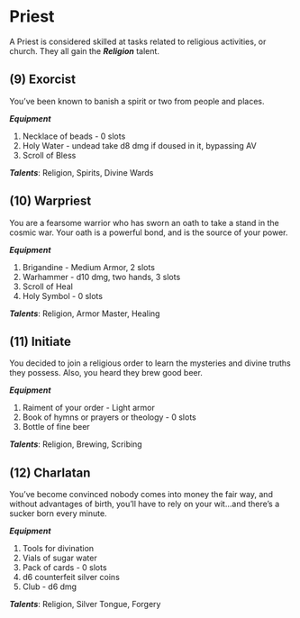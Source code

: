 # Priest
A Priest is considered skilled at tasks related to religious activities, or church. They all gain the ***Religion*** talent.
## (9) Exorcist
You’ve been known to banish a spirit or two from people and places. 

***Equipment***
1. Necklace of beads - 0 slots
2. Holy Water - undead take d8 dmg if doused in it, bypassing AV
3. Scroll of Bless

***Talents***: Religion, Spirits, Divine Wards
## (10) Warpriest
You are a fearsome warrior who has sworn an oath to take a stand in the cosmic war. Your oath is a powerful bond, and is the source of your power.

***Equipment***
1. Brigandine - Medium Armor, 2 slots
2. Warhammer - d10 dmg, two hands, 3 slots
3. Scroll of Heal
4. Holy Symbol - 0 slots

***Talents***: Religion, Armor Master, Healing
## (11) Initiate
You decided to join a religious order to learn the mysteries and divine truths they possess. Also, you heard they brew good beer.

***Equipment***
1. Raiment of your order - Light armor
2. Book of hymns or prayers or theology - 0 slots
3. Bottle of fine beer

***Talents***: Religion, Brewing, Scribing
## (12) Charlatan
You’ve become convinced nobody comes into money the fair way, and without advantages of birth, you’ll have to rely on your wit...and there’s a sucker born every minute.

***Equipment***
1. Tools for divination
2. Vials of sugar water
3. Pack of cards - 0 slots
4. d6 counterfeit silver coins
5. Club - d6 dmg

***Talents***: Religion, Silver Tongue, Forgery